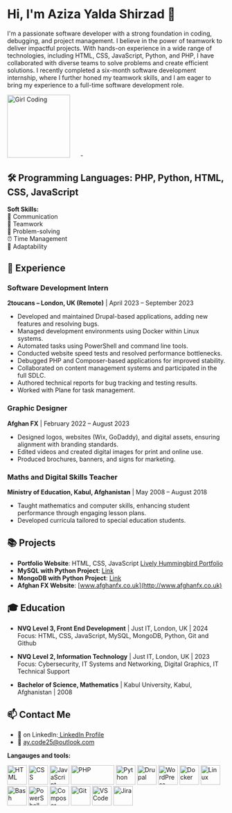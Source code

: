 # Hi, I'm Aziza Yalda Shirzad 👋
<div style="dispay: inlin-block;">
  <p>I'm a passionate software developer with a strong foundation in coding, debugging, and project management. I believe in the power of teamwork to deliver impactful projects. With hands-on experience in a wide range of technologies, including HTML, CSS, JavaScript, Python, and PHP, I have collaborated with diverse teams to solve problems and create efficient solutions. I recently completed a six-month software development internship, where I further honed my teamwork skills, and I am eager to bring my experience to a full-time software development role.</p>



  <img src="https://media.giphy.com/media/LMcB8XospGZO8UQq87/giphy.gif" alt="Girl Coding" width="145" height="145" style="margin-right: 20px;"/>
-


## 🛠  **Programming Languages:** PHP, Python, HTML, CSS, JavaScript
<p><strong>Soft Skills:</strong>  <br>💬 Communication <br>🤝 Teamwork <br>🧠 Problem-solving <br>⏰ Time Management <br>🌱 Adaptability</p>


## 💼 Experience

### Software Development Intern  
**2toucans – London, UK (Remote)** | April 2023 – September 2023  
- Developed and maintained Drupal-based applications, adding new features and resolving bugs.
- Managed development environments using Docker within Linux systems.
- Automated tasks using PowerShell and command line tools.
- Conducted website speed tests and resolved performance bottlenecks.
- Debugged PHP and Composer-based applications for improved stability.
- Collaborated on content management systems and participated in the full SDLC.
- Authored technical reports for bug tracking and testing results.
- Worked with Plane for task management.

### Graphic Designer  
**Afghan FX** | February 2022 – August 2023  
- Designed logos, websites (Wix, GoDaddy), and digital assets, ensuring alignment with branding standards.
- Edited videos and created digital images for print and online use.
- Produced brochures, banners, and signs for marketing.

### Maths and Digital Skills Teacher  
**Ministry of Education, Kabul, Afghanistan** | May 2008 – August 2018  
- Taught mathematics and computer skills, enhancing student performance through engaging lesson plans.
- Developed curricula tailored to special education students.

## 📚 Projects

- **Portfolio Website**: HTML, CSS, JavaScript [Lively Hummingbird Portfolio](#)
- **MySQL with Python Project**: [Link](#)
- **MongoDB with Python Project**: [Link](#)
- **Afghan FX Website**: [www.afghanfx.co.uk](http://www.afghanfx.co.uk)

## 🎓 Education

- **NVQ Level 3, Front End Development** | Just IT, London, UK | 2024  
  Focus: HTML, CSS, JavaScript, MySQL, MongoDB, Python, Git and Github

- **NVQ Level 2, Information Technology** | Just IT, London, UK | 2023  
  Focus: Cybersecurity, IT Systems and Networking, Digital Graphics, IT Technical Support

- **Bachelor of Science, Mathematics** | Kabul University, Kabul, Afghanistan | 2008

## 📫 Contact Me

- 🔗 on LinkedIn:[ LinkedIn Profile](https://www.linkedin.com/in/aycode25/)
- 📧 [ay.code25@outlook.com](mailto:ay.code25@outlook.com)

**Langauges and tools:**

 <img src="https://cdn.jsdelivr.net/npm/devicon/icons/html5/html5-original.svg" alt="HTML" width="45" height="45"/> <img src="https://cdn.jsdelivr.net/npm/devicon/icons/css3/css3-original.svg" alt="CSS" width="45" height="45"/> <img src="https://cdn.jsdelivr.net/npm/devicon/icons/javascript/javascript-original.svg" alt="JavaScript" width="45" height="45"/> <img src="https://cdn.jsdelivr.net/npm/devicon/icons/php/php-original.svg" alt="PHP" width="100" height="45"/> <img src="https://cdn.jsdelivr.net/npm/devicon/icons/python/python-original.svg" alt="Python" width="45" height="45"/>
<img src="https://cdn.jsdelivr.net/npm/devicon/icons/drupal/drupal-original.svg" alt="Drupal" width="45" height="45"/> <img src="https://cdn.jsdelivr.net/npm/devicon/icons/wordpress/wordpress-original.svg" alt="WordPress" width="45" height="45"/>
<img src="https://cdn.jsdelivr.net/npm/devicon/icons/docker/docker-original.svg" alt="Docker" width="45" height="45"/> <img src="https://cdn.jsdelivr.net/npm/devicon/icons/linux/linux-original.svg" alt="Linux" width="45" height="45"/> <img src="https://cdn.jsdelivr.net/npm/devicon/icons/bash/bash-original.svg" alt="Bash" width="45" height="45"/> <img src="https://cdn.jsdelivr.net/npm/devicon/icons/powershell/powershell-original.svg" alt="PowerShell" width="45" height="45"/> <img src="https://cdn.jsdelivr.net/npm/devicon/icons/composer/composer-original.svg" alt="Composer" width="45" height="45"/>
<img src="https://cdn.jsdelivr.net/npm/devicon/icons/git/git-original.svg" alt="Git" width="45" height="45"/> 
<img src="https://cdn.jsdelivr.net/npm/devicon/icons/vscode/vscode-original.svg" alt="VS Code" width="45" height="45"/>
<img src="https://cdn.jsdelivr.net/npm/devicon/icons/jira/jira-original.svg" alt="Jira" width="45" height="45"/> 
